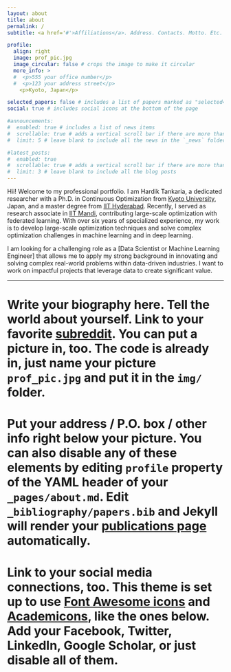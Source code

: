 ```yaml
---
layout: about
title: about
permalink: /
subtitle: <a href='#'>Affiliations</a>. Address. Contacts. Motto. Etc.

profile:
  align: right
  image: prof_pic.jpg
  image_circular: false # crops the image to make it circular
  more_info: >
  #  <p>555 your office number</p>
  #  <p>123 your address street</p>
    <p>Kyoto, Japan</p>

selected_papers: false # includes a list of papers marked as "selected={true}"
social: true # includes social icons at the bottom of the page

#announcements:
#  enabled: true # includes a list of news items
#  scrollable: true # adds a vertical scroll bar if there are more than 3 news items
#  limit: 5 # leave blank to include all the news in the `_news` folder

#latest_posts:
#  enabled: true
#  scrollable: true # adds a vertical scroll bar if there are more than 3 new posts items
#  limit: 3 # leave blank to include all the blog posts
---
```


Hii! Welcome to my professional portfolio. I am Hardik Tankaria, a dedicated researcher with a Ph.D. in Continuous Optimization from [Kyoto University](https://www.kyoto-u.ac.jp/en), Japan, and a master degree from [IIT Hyderabad](https://www.iith.ac.in/). Recently, I served as research associate in [IIT Mandi](https://www.iitmandi.ac.in/), contributing large-scale optimization with federated learning. With over six years of specialized experience, my work is to develop large-scale optimization techniques and solve complex optimization challenges in machine learning and in deep learning.

I am looking for a challenging role as a [Data Scientist or Machine Learning Engineer] that allows me to apply my strong background in innovating and solving complex real-world problems within data-driven industries. I want to work on impactful projects that leverage data to create significant value.

---
# Write your biography here. Tell the world about yourself. Link to your favorite [subreddit](http://reddit.com). You can put a picture in, too. The code is already in, just name your picture `prof_pic.jpg` and put it in the `img/` folder.

# Put your address / P.O. box / other info right below your picture. You can also disable any of these elements by editing `profile` property of the YAML header of your `_pages/about.md`. Edit `_bibliography/papers.bib` and Jekyll will render your [publications page](/al-folio/publications/) automatically.

# Link to your social media connections, too. This theme is set up to use [Font Awesome icons](https://fontawesome.com/) and [Academicons](https://jpswalsh.github.io/academicons/), like the ones below. Add your Facebook, Twitter, LinkedIn, Google Scholar, or just disable all of them.
